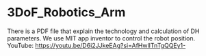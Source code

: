 # 3DoF_Robotics_Arm

There is a PDF file that explain the technology and calculation of DH parameters. 
We use MIT app inventor to control the robot position. 
YouTube: 
https://youtu.be/D6i2JJkeEAg?si=AfHwlITnTgQQEy1-
